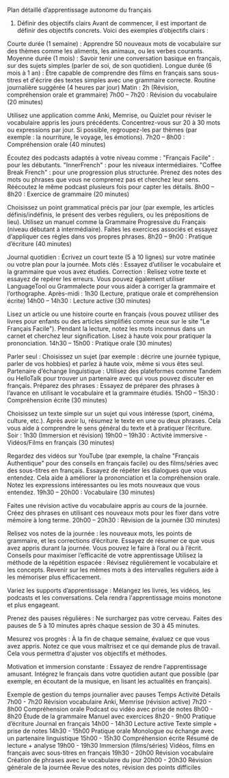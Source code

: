 Plan détaillé d’apprentissage autonome du français
1. Définir des objectifs clairs
Avant de commencer, il est important de définir des objectifs concrets. Voici des exemples d’objectifs clairs :

Courte durée (1 semaine) : Apprendre 50 nouveaux mots de vocabulaire sur des thèmes comme les aliments, les animaux, ou les verbes courants.
Moyenne durée (1 mois) : Savoir tenir une conversation basique en français, sur des sujets simples (parler de soi, de son quotidien).
Longue durée (6 mois à 1 an) : Être capable de comprendre des films en français sans sous-titres et d'écrire des textes simples avec une grammaire correcte.
Routine journalière suggérée (4 heures par jour)
Matin : 2h (Révision, compréhension orale et grammaire)
7h00 – 7h20 : Révision du vocabulaire (20 minutes)

Utilisez une application comme Anki, Memrise, ou Quizlet pour réviser le vocabulaire appris les jours précédents.
Concentrez-vous sur 20 à 30 mots ou expressions par jour. Si possible, regroupez-les par thèmes (par exemple : la nourriture, le voyage, les émotions).
7h20 – 8h00 : Compréhension orale (40 minutes)

Écoutez des podcasts adaptés à votre niveau comme :
"Français Facile" : pour les débutants.
"InnerFrench" : pour les niveaux intermédiaires.
"Coffee Break French" : pour une progression plus structurée.
Prenez des notes des mots ou phrases que vous ne comprenez pas et cherchez leur sens.
Réécoutez le même podcast plusieurs fois pour capter les détails.
8h00 – 8h20 : Exercice de grammaire (20 minutes)

Choisissez un point grammatical précis par jour (par exemple, les articles définis/indéfinis, le présent des verbes réguliers, ou les prépositions de lieu).
Utilisez un manuel comme la Grammaire Progressive du Français (niveau débutant à intermédiaire).
Faites les exercices associés et essayez d’appliquer ces règles dans vos propres phrases.
8h20 – 9h00 : Pratique d’écriture (40 minutes)

Journal quotidien : Écrivez un court texte (5 à 10 lignes) sur votre matinée ou votre plan pour la journée.
Mots clés : Essayez d’utiliser le vocabulaire et la grammaire que vous avez étudiés.
Correction : Relisez votre texte et essayez de repérer les erreurs. Vous pouvez également utiliser LanguageTool ou Grammalecte pour vous aider à corriger la grammaire et l’orthographe.
Après-midi : 1h30 (Lecture, pratique orale et compréhension écrite)
14h00 – 14h30 : Lecture active (30 minutes)

Lisez un article ou une histoire courte en français (vous pouvez utiliser des livres pour enfants ou des articles simplifiés comme ceux sur le site "Le Français Facile").
Pendant la lecture, notez les mots inconnus dans un carnet et cherchez leur signification.
Lisez à haute voix pour pratiquer la prononciation.
14h30 – 15h00 : Pratique orale (30 minutes)

Parler seul : Choisissez un sujet (par exemple : décrire une journée typique, parler de vos hobbies) et parlez à haute voix, même si vous êtes seul.
Partenaire d’échange linguistique : Utilisez des plateformes comme Tandem ou HelloTalk pour trouver un partenaire avec qui vous pouvez discuter en français.
Préparez des phrases : Essayez de préparer des phrases à l’avance en utilisant le vocabulaire et la grammaire étudiés.
15h00 – 15h30 : Compréhension écrite (30 minutes)

Choisissez un texte simple sur un sujet qui vous intéresse (sport, cinéma, culture, etc.).
Après avoir lu, résumez le texte en une ou deux phrases. Cela vous aide à comprendre le sens général du texte et à pratiquer l’écriture.
Soir : 1h30 (Immersion et révision)
19h00 – 19h30 : Activité immersive - Vidéos/Films en français (30 minutes)

Regardez des vidéos sur YouTube (par exemple, la chaîne "Français Authentique" pour des conseils en français facile) ou des films/séries avec des sous-titres en français.
Essayez de répéter les dialogues que vous entendez. Cela aide à améliorer la prononciation et la compréhension orale.
Notez les expressions intéressantes ou les mots nouveaux que vous entendez.
19h30 – 20h00 : Vocabulaire (30 minutes)

Faites une révision active du vocabulaire appris au cours de la journée.
Créez des phrases en utilisant ces nouveaux mots pour les fixer dans votre mémoire à long terme.
20h00 – 20h30 : Révision de la journée (30 minutes)

Relisez vos notes de la journée : les nouveaux mots, les points de grammaire, et les corrections d’écriture.
Essayez de résumer ce que vous avez appris durant la journée. Vous pouvez le faire à l’oral ou à l’écrit.
Conseils pour maximiser l’efficacité de votre apprentissage
Utilisez la méthode de la répétition espacée : Révisez régulièrement le vocabulaire et les concepts. Revenir sur les mêmes mots à des intervalles réguliers aide à les mémoriser plus efficacement.

Variez les supports d’apprentissage : Mélangez les livres, les vidéos, les podcasts et les conversations. Cela rendra l'apprentissage moins monotone et plus engageant.

Prenez des pauses régulières : Ne surchargez pas votre cerveau. Faites des pauses de 5 à 10 minutes après chaque session de 30 à 45 minutes.

Mesurez vos progrès : À la fin de chaque semaine, évaluez ce que vous avez appris. Notez ce que vous maîtrisez et ce qui demande plus de travail. Cela vous permettra d'ajuster vos objectifs et méthodes.

Motivation et immersion constante : Essayez de rendre l'apprentissage amusant. Intégrez le français dans votre quotidien autant que possible (par exemple, en écoutant de la musique, en lisant les actualités en français).

Exemple de gestion du temps journalier avec pauses
Temps	Activité	Détails
7h00 - 7h20	Révision vocabulaire	Anki, Memrise (révision active)
7h20 - 8h00	Compréhension orale	Podcast ou vidéo avec prise de notes
8h00 - 8h20	Étude de la grammaire	Manuel avec exercices
8h20 - 9h00	Pratique d’écriture	Journal en français
14h00 - 14h30	Lecture active	Texte simple + prise de notes
14h30 - 15h00	Pratique orale	Monologue ou échange avec un partenaire linguistique
15h00 - 15h30	Compréhension écrite	Résumé de lecture + analyse
19h00 - 19h30	Immersion (films/séries)	Vidéos, films en français avec sous-titres en français
19h30 - 20h00	Révision vocabulaire	Création de phrases avec le vocabulaire du jour
20h00 - 20h30	Révision générale de la journée	Revue des notes, révision des points difficiles
